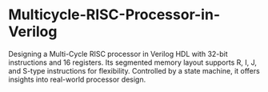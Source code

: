 # Multicycle-RISC-Processor-in-Verilog
Designing a Multi-Cycle RISC processor in Verilog HDL with 32-bit instructions and 16 registers. Its segmented memory layout supports R, I, J, and S-type instructions for flexibility. Controlled by a state machine, it offers insights into real-world processor design.
